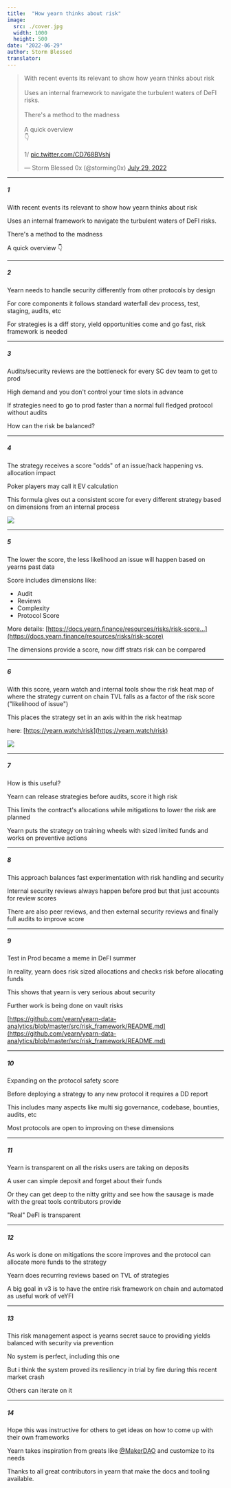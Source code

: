 ```yaml
---
title:  "How yearn thinks about risk"
image:
  src: ./cover.jpg
  width: 1000
  height: 500
date: "2022-06-29"
author: Storm Blessed
translator: 
---
```


<blockquote class="twitter-tweet"><p lang="en" dir="ltr">With recent events its relevant to show how yearn thinks about risk<br><br>Uses an internal framework to navigate the turbulent waters of DeFI risks.<br><br>There&#39;s a method to the madness<br><br>A quick overview <br>👇<br><br>1/ <a href="https://t.co/CD768BVshj">pic.twitter.com/CD768BVshj</a></p>&mdash; Storm Blessed 0x (@storming0x) <a href="https://twitter.com/storming0x/status/1553092343619850240?ref_src=twsrc%5Etfw">July 29, 2022</a></blockquote> <script async src="https://platform.twitter.com/widgets.js" charset="utf-8"></script> 

---

##### 1

With recent events its relevant to show how yearn thinks about risk

Uses an internal framework to navigate the turbulent waters of DeFI risks.

There's a method to the madness

A quick overview 👇

---

##### 2

Yearn needs to handle security differently from other protocols by design

For core components it follows standard waterfall dev process, test, staging, audits, etc

For strategies is a diff story, yield opportunities come and go fast, risk framework is needed

---

##### 3

Audits/security reviews are the bottleneck for every SC dev team to get to prod

High demand and you don't control your time slots in advance

If strategies need to go to prod faster than a normal full fledged protocol without audits

How can the risk be balanced?

---

##### 4

The strategy receives a score "odds" of an issue/hack happening vs. allocation impact

Poker players may call it EV calculation

This formula gives out a consistent score for every different strategy based on dimensions from an internal process

![](./image1.jpg?w=900&h=312)

---

##### 5

The lower the score, the less likelihood an issue will happen based on yearns past data

Score includes dimensions like:

- Audit
- Reviews
- Complexity
- Protocol Score

More details: [https://docs.yearn.finance/resources/risks/risk-score…](https://docs.yearn.finance/resources/risks/risk-score)

The dimensions provide a score, now diff strats risk can be compared

---

##### 6

With this score, yearn watch and internal tools show the risk heat map of where the strategy current on chain TVL falls as a factor of the risk score ("likelihood of issue") 

This places the strategy set in an axis within the risk heatmap

here: [https://yearn.watch/risk](https://yearn.watch/risk)

![](./image2.jpg?w=680&h=534)

---

##### 7

How is this useful? 

Yearn can release strategies before audits, score it high risk

This limits the contract's allocations while mitigations to  lower the risk are planned

Yearn puts the strategy on training wheels with sized limited funds and works on preventive actions

---

##### 8

This approach balances fast experimentation with risk handling and security

Internal security reviews always happen before prod but that just accounts for review scores

There are also peer reviews, and then external security reviews and finally full audits to improve score

---

##### 9

Test in Prod became a meme in DeFI summer

In reality, yearn does risk sized allocations and checks risk before allocating funds

This shows that yearn is very serious about security

Further work is being done on vault risks

[https://github.com/yearn/yearn-data-analytics/blob/master/src/risk_framework/README.md](https://github.com/yearn/yearn-data-analytics/blob/master/src/risk_framework/README.md)

---

##### 10

Expanding on the protocol safety score

Before deploying a strategy to any new protocol it requires a DD report

This includes many aspects like multi sig governance, codebase, bounties, audits, etc

Most protocols are open to improving on these dimensions

---

##### 11

Yearn is transparent on all the risks users are taking on deposits

A user can simple deposit and forget about their funds

Or they can get deep to the nitty gritty and see how the sausage is made with the great tools contributors provide

"Real" DeFI is transparent

---

##### 12

As work is done on mitigations the score improves and the protocol can allocate more funds to the strategy

Yearn does recurring reviews based on TVL of strategies

A big goal in v3 is to have the entire risk framework on chain and automated as useful work of veYFI

---

##### 13

This risk management aspect is yearns secret sauce to providing yields balanced with security via prevention

No system is perfect, including this one

But i think the system proved  its resiliency in trial by fire during this recent market crash

Others can iterate on it

---

##### 14
Hope this was instructive for others to get ideas on how to come up with their own frameworks

Yearn takes inspiration from greats like [@MakerDAO](https://twitter.com/MakerDAO) and customize to its needs

Thanks to all great contributors in yearn that make the docs and tooling available.

